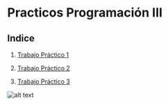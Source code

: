 # Practicos Programación III

## Indice

1. [Trabajo Práctico 1](TP_1)

2. [Trabajo Práctico 2](TP_2)

3. [Trabajo Práctico 3](TP_3)

![alt text](https://i.imgur.com/jKROTk4.png)
